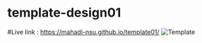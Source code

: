# template-design01
#Live link : https://mahadi-nsu.github.io/template01/
![Template](https://github.com/mahadi-nsu/template01/blob/master/images/minimo.jpg)
